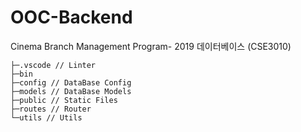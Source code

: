 # OOC-Backend
 Cinema Branch Management Program- 2019 데이터베이스 (CSE3010)

```
├─.vscode // Linter
├─bin
├─config // DataBase Config
├─models // DataBase Models
├─public // Static Files
├─routes // Router
└─utils // Utils
```
